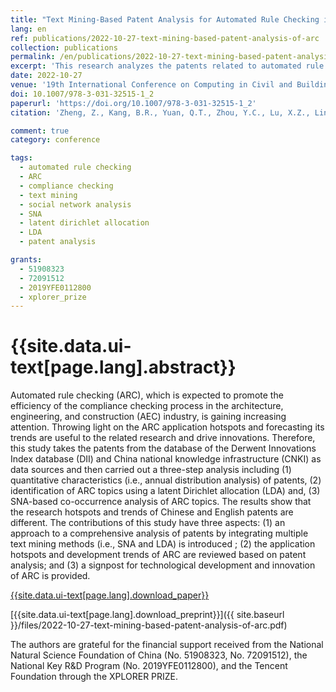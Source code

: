 ```yaml
---
title: "Text Mining-Based Patent Analysis for Automated Rule Checking in AEC"
lang: en
ref: publications/2022-10-27-text-mining-based-patent-analysis-of-arc
collection: publications
permalink: /en/publications/2022-10-27-text-mining-based-patent-analysis-of-arc
excerpt: 'This research analyzes the patents related to automated rule checking based on text mining and social network analysis, differences between patents in China and other countries are also discussed.'
date: 2022-10-27
venue: '19th International Conference on Computing in Civil and Building Engineering (ICCCBE 2022)'
doi: 10.1007/978-3-031-32515-1_2
paperurl: 'https://doi.org/10.1007/978-3-031-32515-1_2'
citation: 'Zheng, Z., Kang, B.R., Yuan, Q.T., Zhou, Y.C., Lu, X.Z., Lin, J.R.* (2022). Text Mining-Based Patent Analysis for Automated Rule Checking in AEC. <i>19th International Conference on Computing in Civil and Building Engineering (ICCCBE 2022)</i>, 11-25. Cape Town, South Africa.'

comment: true
category: conference

tags: 
  - automated rule checking
  - ARC
  - compliance checking
  - text mining
  - social network analysis
  - SNA
  - latent dirichlet allocation
  - LDA
  - patent analysis  

grants:
  - 51908323
  - 72091512
  - 2019YFE0112800
  - xplorer_prize
---
```



{{site.data.ui-text[page.lang].abstract}}
====

Automated rule checking (ARC), which is expected to promote the efficiency of the compliance checking process in the architecture, engineering, and construction (AEC) industry, is gaining increasing attention. Throwing light on the ARC application hotspots and forecasting its trends are useful to the related research and drive innovations. Therefore, this study takes the patents from the database of the Derwent Innovations Index database (DII) and China national knowledge infrastructure (CNKI) as data sources and then carried out a three-step analysis including (1) quantitative characteristics (i.e., annual distribution analysis) of patents, (2) identification of ARC topics using a latent Dirichlet allocation (LDA) and, (3) SNA-based co-occurrence analysis of ARC topics. The results show that the research hotspots and trends of Chinese and English patents are different. The contributions of this study have three aspects: (1) an approach to a comprehensive analysis of patents by integrating multiple text mining methods (i.e., SNA and LDA) is introduced ; (2) the application hotspots and development trends of ARC are reviewed based on patent analysis; and (3) a signpost for technological development and innovation of ARC is provided.

[{{site.data.ui-text[page.lang].download_paper}}]({{page.paperurl}})

[{{site.data.ui-text[page.lang].download_preprint}}]({{ site.baseurl }}/files/2022-10-27-text-mining-based-patent-analysis-of-arc.pdf)

The authors are grateful for the financial support received from the National Natural Science Foundation of China (No. 51908323, No. 72091512), the National Key R&D Program (No. 2019YFE0112800), and the Tencent Foundation through the XPLORER PRIZE.